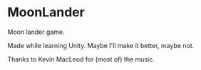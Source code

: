 # MoonLander

Moon lander game.

Made while learning Unity. Maybe I'll make it better, maybe not.

Thanks to Kevin MacLeod for (most of) the music.
